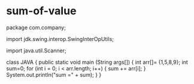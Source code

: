 # sum-of-value
package com.company;

import jdk.swing.interop.SwingInterOpUtils;

import java.util.Scanner;

class JAVA
{
    public static void main (String args[])
    {
        int arr[]= {1,5,8,9};
        int sum=0;
        for (int i = 0; i < arr.length; i++)
        {
        sum += arr[i];
        }
        System.out.println("sum =" + sum);
    }
}
